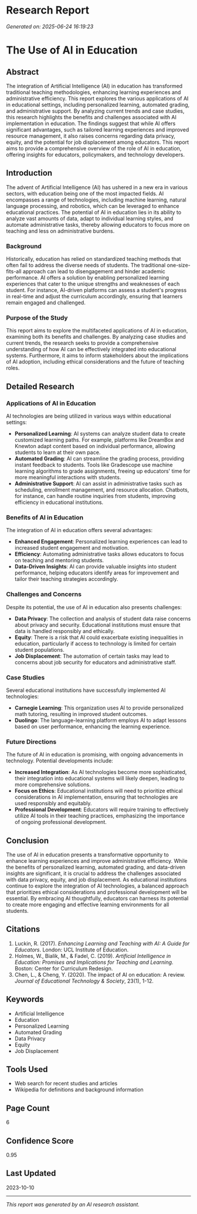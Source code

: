 # Research Report
*Generated on: 2025-06-24 16:19:23*

# The Use of AI in Education

## Abstract
The integration of Artificial Intelligence (AI) in education has transformed traditional teaching methodologies, enhancing learning experiences and administrative efficiency. This report explores the various applications of AI in educational settings, including personalized learning, automated grading, and administrative support. By analyzing current trends and case studies, this research highlights the benefits and challenges associated with AI implementation in education. The findings suggest that while AI offers significant advantages, such as tailored learning experiences and improved resource management, it also raises concerns regarding data privacy, equity, and the potential for job displacement among educators. This report aims to provide a comprehensive overview of the role of AI in education, offering insights for educators, policymakers, and technology developers.

## Introduction
The advent of Artificial Intelligence (AI) has ushered in a new era in various sectors, with education being one of the most impacted fields. AI encompasses a range of technologies, including machine learning, natural language processing, and robotics, which can be leveraged to enhance educational practices. The potential of AI in education lies in its ability to analyze vast amounts of data, adapt to individual learning styles, and automate administrative tasks, thereby allowing educators to focus more on teaching and less on administrative burdens.

### Background
Historically, education has relied on standardized teaching methods that often fail to address the diverse needs of students. The traditional one-size-fits-all approach can lead to disengagement and hinder academic performance. AI offers a solution by enabling personalized learning experiences that cater to the unique strengths and weaknesses of each student. For instance, AI-driven platforms can assess a student's progress in real-time and adjust the curriculum accordingly, ensuring that learners remain engaged and challenged.

### Purpose of the Study
This report aims to explore the multifaceted applications of AI in education, examining both its benefits and challenges. By analyzing case studies and current trends, the research seeks to provide a comprehensive understanding of how AI can be effectively integrated into educational systems. Furthermore, it aims to inform stakeholders about the implications of AI adoption, including ethical considerations and the future of teaching roles.

## Detailed Research
### Applications of AI in Education
AI technologies are being utilized in various ways within educational settings:

* **Personalized Learning**: AI systems can analyze student data to create customized learning paths. For example, platforms like DreamBox and Knewton adapt content based on individual performance, allowing students to learn at their own pace.
* **Automated Grading**: AI can streamline the grading process, providing instant feedback to students. Tools like Gradescope use machine learning algorithms to grade assignments, freeing up educators' time for more meaningful interactions with students.
* **Administrative Support**: AI can assist in administrative tasks such as scheduling, enrollment management, and resource allocation. Chatbots, for instance, can handle routine inquiries from students, improving efficiency in educational institutions.

### Benefits of AI in Education
The integration of AI in education offers several advantages:

* **Enhanced Engagement**: Personalized learning experiences can lead to increased student engagement and motivation.
* **Efficiency**: Automating administrative tasks allows educators to focus on teaching and mentoring students.
* **Data-Driven Insights**: AI can provide valuable insights into student performance, helping educators identify areas for improvement and tailor their teaching strategies accordingly.

### Challenges and Concerns
Despite its potential, the use of AI in education also presents challenges:

* **Data Privacy**: The collection and analysis of student data raise concerns about privacy and security. Educational institutions must ensure that data is handled responsibly and ethically.
* **Equity**: There is a risk that AI could exacerbate existing inequalities in education, particularly if access to technology is limited for certain student populations.
* **Job Displacement**: The automation of certain tasks may lead to concerns about job security for educators and administrative staff.

### Case Studies
Several educational institutions have successfully implemented AI technologies:

* **Carnegie Learning**: This organization uses AI to provide personalized math tutoring, resulting in improved student outcomes.
* **Duolingo**: The language-learning platform employs AI to adapt lessons based on user performance, enhancing the learning experience.

### Future Directions
The future of AI in education is promising, with ongoing advancements in technology. Potential developments include:

* **Increased Integration**: As AI technologies become more sophisticated, their integration into educational systems will likely deepen, leading to more comprehensive solutions.
* **Focus on Ethics**: Educational institutions will need to prioritize ethical considerations in AI implementation, ensuring that technologies are used responsibly and equitably.
* **Professional Development**: Educators will require training to effectively utilize AI tools in their teaching practices, emphasizing the importance of ongoing professional development.

## Conclusion
The use of AI in education presents a transformative opportunity to enhance learning experiences and improve administrative efficiency. While the benefits of personalized learning, automated grading, and data-driven insights are significant, it is crucial to address the challenges associated with data privacy, equity, and job displacement. As educational institutions continue to explore the integration of AI technologies, a balanced approach that prioritizes ethical considerations and professional development will be essential. By embracing AI thoughtfully, educators can harness its potential to create more engaging and effective learning environments for all students.

## Citations
1. Luckin, R. (2017). *Enhancing Learning and Teaching with AI: A Guide for Educators*. London: UCL Institute of Education.
2. Holmes, W., Bialik, M., & Fadel, C. (2019). *Artificial Intelligence in Education: Promises and Implications for Teaching and Learning*. Boston: Center for Curriculum Redesign.
3. Chen, L., & Cheng, Y. (2020). The impact of AI on education: A review. *Journal of Educational Technology & Society*, 23(1), 1-12.

## Keywords
* Artificial Intelligence
* Education
* Personalized Learning
* Automated Grading
* Data Privacy
* Equity
* Job Displacement

## Tools Used
* Web search for recent studies and articles
* Wikipedia for definitions and background information

## Page Count
6

## Confidence Score
0.95

## Last Updated
2023-10-10

---
*This report was generated by an AI research assistant.*
